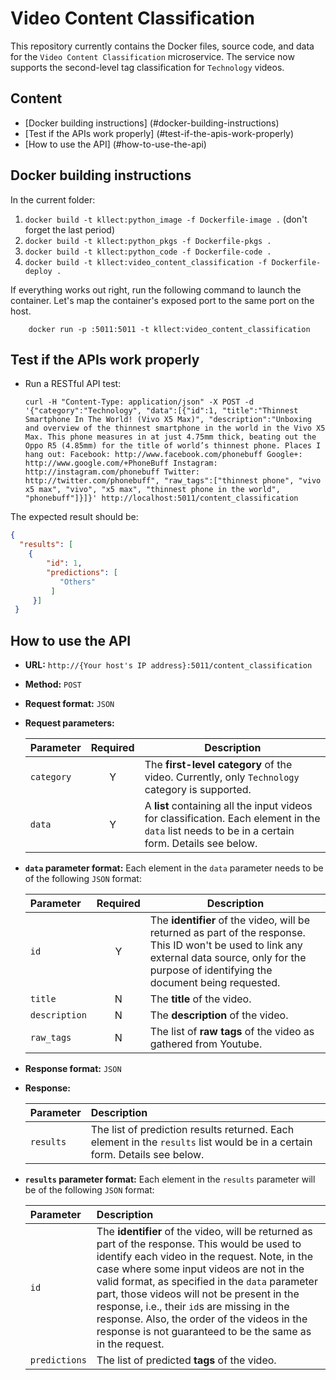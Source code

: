 # Video Content Classification


This repository currently contains the Docker files, source code, and data for the `Video Content Classification` microservice. The service now supports the second-level tag classification for `Technology` videos.


## Content
* [Docker building instructions] (#docker-building-instructions)
* [Test if the APIs work properly] (#test-if-the-apis-work-properly)
* [How to use the API] (#how-to-use-the-api)


## Docker building instructions

In the current folder:

1. `docker build -t kllect:python_image -f Dockerfile-image .` (don't forget the last period)
2. `docker build -t kllect:python_pkgs -f Dockerfile-pkgs .`
3. `docker build -t kllect:python_code -f Dockerfile-code .`
4. `docker build -t kllect:video_content_classification -f Dockerfile-deploy .`



If everything works out right, run the following command to launch the container. Let's map the container's exposed port to the same port on the host.

        docker run -p :5011:5011 -t kllect:video_content_classification



## Test if the APIs work properly
* Run a RESTful API test:
  
   ```
   curl -H "Content-Type: application/json" -X POST -d '{"category":"Technology", "data":[{"id":1, "title":"Thinnest Smartphone In The World! (Vivo X5 Max)", "description":"Unboxing and overview of the thinnest smartphone in the world in the Vivo X5 Max. This phone measures in at just 4.75mm thick, beating out the Oppo R5 (4.85mm) for the title of world’s thinnest phone. Places I hang out: Facebook: http://www.facebook.com/phonebuff Google+: http://www.google.com/+PhoneBuff Instagram: http://instagram.com/phonebuff Twitter: http://twitter.com/phonebuff", "raw_tags":["thinnest phone", "vivo x5 max", "vivo", "x5 max", "thinnest phone in the world", "phonebuff"]}]}' http://localhost:5011/content_classification
   ```

The expected result should be:
   ```json
   {
     "results": [
       {
           "id": 1, 
           "predictions": [
              "Others"
            ]
    	}]
    }
   ```


## How to use the API
  - **URL:** `http://{Your host's IP address}:5011/content_classification`
  - **Method:** `POST`
  - **Request format:** `JSON`
  - **Request parameters:**

    | Parameter | Required | Description |
    | :--------- | :---------: | ----------- |
    | `category`     | Y | The **first-level category** of the video. Currently, only `Technology` category is supported. |
    | `data`   | Y | A **list** containing all the input videos for classification. Each element in the `data` list needs to be in a certain form. Details see below.|


  - **`data` parameter format:** Each element in the `data` parameter needs to be of the following `JSON` format:

    | Parameter | Required | Description |
    | :--------- | :---------: | ----------- |
    | `id`     | Y | The **identifier** of the video, will be returned as part of the response. This ID won't be used to link any external data source, only for the purpose of identifying the document being requested. |
    | `title`   | N | The **title** of the video. |
    | `description` | N | The **description** of the video. |
    | `raw_tags` | N | The list of **raw tags** of the video as gathered from Youtube.|

    
  - **Response format:** `JSON`
  - **Response:**
    
    | Parameter | Description |
    | :---------| :--------- |
    | `results` | The list of prediction results returned. Each element in the `results` list would be in a certain form. Details see below.|


  - **`results` parameter format:** Each element in the `results` parameter will be of the following `JSON` format:

    | Parameter | Description |
    | :--------- | :--------- |
    | `id` | The **identifier** of the video, will be returned as part of the response. This would be used to identify each video in the request. Note, in the case where some input videos are not in the valid format, as specified in the `data` parameter part, those videos will not be present in the response, i.e., their `id`s are missing in the response. Also, the order of the videos in the response is not guaranteed to be the same as in the request. |
    | `predictions` | The list of predicted **tags** of the video. |

